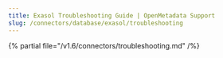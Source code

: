```yaml
---
title: Exasol Troubleshooting Guide | OpenMetadata Support
slug: /connectors/database/exasol/troubleshooting
---
```


{% partial file="/v1.6/connectors/troubleshooting.md" /%}
